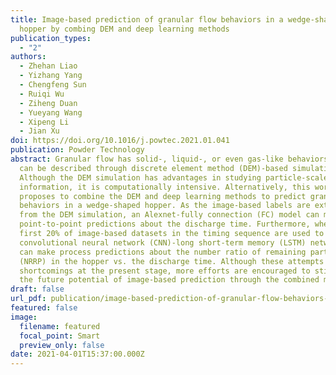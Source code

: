 ```yaml
---
title: Image-based prediction of granular flow behaviors in a wedge-shaped
  hopper by combing DEM and deep learning methods
publication_types:
  - "2"
authors:
  - Zhehan Liao
  - Yizhang Yang
  - Chengfeng Sun
  - Ruiqi Wu
  - Ziheng Duan
  - Yueyang Wang
  - Xipeng Li
  - Jian Xu
doi: https://doi.org/10.1016/j.powtec.2021.01.041
publication: Powder Technology
abstract: Granular flow has solid-, liquid-, or even gas-like behaviors, which
  can be described through discrete element method (DEM)-based simulations.
  Although the DEM simulation has advantages in studying particle-scale
  information, it is computationally intensive. Alternatively, this work
  proposes to combine the DEM and deep learning methods to predict granular flow
  behaviors in a wedge-shaped hopper. As the image-based labels are extracted
  from the DEM simulation, an Alexnet-fully connection (FC) model can make
  point-to-point predictions about the discharge time. Furthermore, when the
  first 20% of image-based datasets in the timing sequence are used to train a
  convolutional neural network (CNN)-long short-term memory (LSTM) network, it
  can make process predictions about the number ratio of remaining particles
  (NRRP) in the hopper vs. the discharge time. Although these attempts have some
  shortcomings at the present stage, more efforts are encouraged to stimulate
  the future potential of image-based prediction through the combined methods.
draft: false
url_pdf: publication/image-based-prediction-of-granular-flow-behaviors-in-a-wedge-shaped-hopper-by-combing-dem-and-deep-learning-methods/1-s2.0-S0032591021000577-main.pdf
featured: false
image:
  filename: featured
  focal_point: Smart
  preview_only: false
date: 2021-04-01T15:37:00.000Z
---
```

